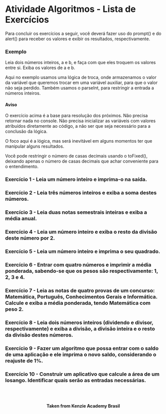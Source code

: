<h1>Atividade Algoritmos - Lista de Exercícios</h1>

Para concluir os exercícios a seguir, você deverá fazer uso do prompt() e do alert() para receber os valores e exibir os resultados, respectivamente.

<h3>Exemplo</h3>
Leia dois números inteiros, a e b, e faça com que eles troquem os valores entre si. Exiba os valores de a e b.

Aqui no exemplo usamos uma lógica de troca, onde armazenamos o valor da variável que queremos trocar em uma variável auxiliar, para que o valor não seja perdido. Também usamos o parseInt, para restringir a entrada a números inteiros.

<h4>Aviso</h4>
O exercício acima é a base para resolução dos próximos. Não precisa retornar nada no console. Não precisa inicializar as variáveis com valores atribuídos diretamente ao código, a não ser que seja necessário para a conclusão da lógica.

O foco aqui é a lógica, mas será inevitável em alguns momentos ter que manipular alguns resultados.

Você pode restringir o número de casas decimais usando o toFixed(), deixando apenas o número de casas decimais que achar conveniente para o entendimento.

<h3>Exercício 1 - Leia um número inteiro e imprima-o na saída.</h3>

<h3>Exercício 2 - Leia três números inteiros e exiba a soma destes números.</h3>

<h3>Exercício 3 - Leia duas notas semestrais inteiras e exiba a média anual.</h3>

<h3>Exercício 4 - Leia um número inteiro e exiba o resto da divisão deste número por 2.</h3>

<h3>Exercício 5 - Leia um número inteiro e imprima o seu quadrado.</h3>

<h3>Exercício 6 - Entrar com quatro números e imprimir a média ponderada, sabendo-se que os pesos são respectivamente: 1, 2, 3 e 4.</h3>

<h3>Exercício 7 - Leia as notas de quatro provas de um concurso: Matemática, Português, Conhecimentos Gerais e Informática. Calcule e exiba a média ponderada, tendo Matemática com peso 2.</h3>

<h3>Exercício 8 - Leia dois números inteiros (dividendo e divisor, respectivamente) e exiba a divisão, a divisão inteira e o resto da divisão destes números.</h3>

<h3>Exercício 9 - Fazer um algoritmo que possa entrar com o saldo de uma aplicação e ele imprima o novo saldo, considerando o reajuste de 1%.</h3>

<h3>Exercício 10 - Construir um aplicativo que calcule a área de um losango. Identificar quais serão as entradas necessárias.</h3>
<br>
<br>

<p align="center"><b>Taken from Kenzie Academy Brasil</b></p>

